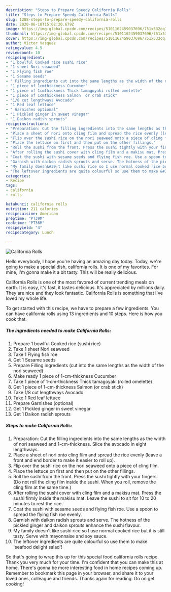 ```yaml
---
description: "Steps to Prepare Speedy California Rolls"
title: "Steps to Prepare Speedy California Rolls"
slug: 1288-steps-to-prepare-speedy-california-rolls
date: 2020-06-18T15:02:20.679Z
image: https://img-global.cpcdn.com/recipes/5101162459037696/751x532cq70/california-rolls-recipe-main-photo.jpg
thumbnail: https://img-global.cpcdn.com/recipes/5101162459037696/751x532cq70/california-rolls-recipe-main-photo.jpg
cover: https://img-global.cpcdn.com/recipes/5101162459037696/751x532cq70/california-rolls-recipe-main-photo.jpg
author: Victor Vasquez
ratingvalue: 4.5
reviewcount: 10
recipeingredient:
- "1 bowlful Cooked rice sushi rice"
- "1 sheet Nori seaweed"
- "1 Flying fish roe"
- "1 Sesame seeds"
- " Filling ingredients cut into the same lengths as the width of the nori seaweed"
- "1 piece of 1cmthickness Cucumber"
- "1 piece of 1cmthickness Thick tamagoyaki rolled omelette"
- "1 piece of 1cmthickness Salmon  or crab stick"
- "1/8 cut lengthways Avocado"
- "1 Red leaf lettuce"
- " Garnishes optional"
- "1 Pickled ginger in sweet vinegar"
- "1 Daikon radish sprouts"
recipeinstructions:
- "Preparation: Cut the filling ingredients into the same lengths as the width of nori seaweed and 1-cm-thickness. Slice the avocado in eight lengthways."
- "Place a sheet of nori onto cling film and spread the rice evenly (leave a front and end border to make it easier to roll up)."
- "Flip over the sushi rice on the nori seaweed onto a piece of cling film."
- "Place the lettuce on first and then put on the other fillings."
- "Roll the sushi from the front. Press the sushi tightly with your fingers. (Do not roll the cling film inside the sushi. When you roll, remove the cling film at the same time.)"
- "After rolling the sushi cover with cling film and a makisu mat. Press the sushi firmly inside the makisu mat. Leave the sushi to sit for 10 to 20 minutes to rest the rice."
- "Coat the sushi with sesame seeds and flying fish roe. Use a spoon to spread the flying fish roe evenly."
- "Garnish with daikon radish sprouts and serve. The hotness of the pickled ginger and daikon sprouts enhance the sushi flavour."
- "My family doesn&#39;t like sushi rice so I use normal cooked rice but it is still tasty. Serve with mayonnaise and soy sauce."
- "The leftover ingredients are quite colourful so use them to make &#39;seafood delight salad&#39;!"
categories:
- Recipe
tags:
- california
- rolls

katakunci: california rolls 
nutrition: 211 calories
recipecuisine: American
preptime: "PT39M"
cooktime: "PT36M"
recipeyield: "4"
recipecategory: Lunch

---
```



![California Rolls](https://img-global.cpcdn.com/recipes/5101162459037696/751x532cq70/california-rolls-recipe-main-photo.jpg)

Hello everybody, I hope you're having an amazing day today. Today, we're going to make a special dish, california rolls. It is one of my favorites. For mine, I'm gonna make it a bit tasty. This will be really delicious.



California Rolls is one of the most favored of current trending meals on earth. It is easy, it's fast, it tastes delicious. It's appreciated by millions daily. They are nice and they look fantastic. California Rolls is something that I've loved my whole life.


To get started with this recipe, we have to prepare a few ingredients. You can have california rolls using 13 ingredients and 10 steps. Here is how you cook that.

<!--inarticleads1-->

##### The ingredients needed to make California Rolls:

1. Prepare 1 bowlful Cooked rice (sushi rice)
1. Take 1 sheet Nori seaweed
1. Take 1 Flying fish roe
1. Get 1 Sesame seeds
1. Prepare  Filling ingredients (cut into the same lengths as the width of the nori seaweed)
1. Make ready 1 piece of 1-cm-thickness Cucumber
1. Take 1 piece of 1-cm-thickness Thick tamagoyaki (rolled omelette)
1. Get 1 piece of 1-cm-thickness Salmon  (or crab stick)
1. Take 1/8 cut lengthways Avocado
1. Take 1 Red leaf lettuce
1. Prepare  Garnishes (optional)
1. Get 1 Pickled ginger in sweet vinegar
1. Get 1 Daikon radish sprouts




<!--inarticleads2-->

##### Steps to make California Rolls:

1. Preparation: Cut the filling ingredients into the same lengths as the width of nori seaweed and 1-cm-thickness. Slice the avocado in eight lengthways.
1. Place a sheet of nori onto cling film and spread the rice evenly (leave a front and end border to make it easier to roll up).
1. Flip over the sushi rice on the nori seaweed onto a piece of cling film.
1. Place the lettuce on first and then put on the other fillings.
1. Roll the sushi from the front. Press the sushi tightly with your fingers. (Do not roll the cling film inside the sushi. When you roll, remove the cling film at the same time.)
1. After rolling the sushi cover with cling film and a makisu mat. Press the sushi firmly inside the makisu mat. Leave the sushi to sit for 10 to 20 minutes to rest the rice.
1. Coat the sushi with sesame seeds and flying fish roe. Use a spoon to spread the flying fish roe evenly.
1. Garnish with daikon radish sprouts and serve. The hotness of the pickled ginger and daikon sprouts enhance the sushi flavour.
1. My family doesn&#39;t like sushi rice so I use normal cooked rice but it is still tasty. Serve with mayonnaise and soy sauce.
1. The leftover ingredients are quite colourful so use them to make &#39;seafood delight salad&#39;!




So that's going to wrap this up for this special food california rolls recipe. Thank you very much for your time. I'm confident that you can make this at home. There's gonna be more interesting food in home recipes coming up. Remember to bookmark this page in your browser, and share it to your loved ones, colleague and friends. Thanks again for reading. Go on get cooking!
